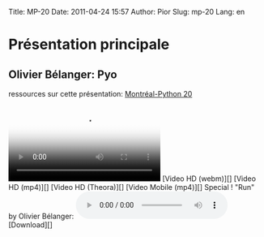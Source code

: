 Title: MP-20
Date: 2011-04-24 15:57
Author: Pior
Slug: mp-20
Lang: en

<p>
<!--:en-->

<style>#sidebar { display:none;} #content { width: 740px !important; } </style>
</p>

Présentation principale
=======================

Olivier Bélanger: Pyo
---------------------

ressources sur cette présentation: [Montréal-Python 20][]   

<video controls poster="http://montrealpython.org/videos/Montreal-Python-20-Olivier-Belanger-Pyo.jpg">
<source src="http://montrealpython.org/videos/Montreal-Python-20-Olivier-Belanger-Pyo.mp4" type="video/mp4"></source>
<source src="http://montrealpython.org/videos/Montreal-Python-20-Olivier-Belanger-Pyo.webm" type="video/webm"></source>
<source src="http://montrealpython.org/videos/Montreal-Python-20-Olivier-Belanger-Pyo.ogg" type="video/ogg"></source>
Your browser doesn't support HTML5. Please use the download link. If you
use Safari and want to use a libre format, install the Xiph QuickTime
Component at http://www.xiph.org/quicktime </video>   
[Video HD (webm)][] [Video HD (mp4)][] [Video HD (Theora)][] [Video
Mobile (mp4)][]   
Special ! "Run" by Olivier Bélanger:
<audio controls><source src="http://videos2.montrealpython.org/mp-20/Run_19_Nov_2010_00h38.ogg" type="audio/ogg"></audio>
[Download][] <!--:-->

</p>

  [Montréal-Python 20]: http://wiki.montrealpython.org/index.php/Montréal-Python_20
  [Video HD (webm)]: http://montrealpython.org/videos/Montreal-Python-20-Olivier-Belanger-Pyo.webm
  [Video HD (mp4)]: http://montrealpython.org/videos/Montreal-Python-20-Olivier-Belanger-Pyo.mp4
  [Video HD (Theora)]: http://montrealpython.org/videos/Montreal-Python-20-Olivier-Belanger-Pyo.ogg
  [Video Mobile (mp4)]: http://montrealpython.org/videos/Montreal-Python-20-Olivier-Belanger-Pyo.mobile.mp4
  [Download]: http://videos2.montrealpython.org/mp-20/Run_19_Nov_2010_00h38.ogg
